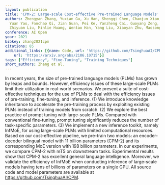 ```yaml
---
layout: publication
title: 'CPM-2: Large-scale Cost-effective Pre-trained Language Models'
authors: Zhengyan Zhang, Yuxian Gu, Xu Han, Shengqi Chen, Chaojun Xiao, Zhenbo Sun,
  Yuan Yao, Fanchao Qi, Jian Guan, Pei Ke, Yanzheng Cai, Guoyang Zeng, Zhixing Tan,
  Zhiyuan Liu, Minlie Huang, Wentao Han, Yang Liu, Xiaoyan Zhu, Maosong Sun
conference: AI Open
year: 2021
bibkey: zhang2021cpm
citations: 85
additional_links: [{name: Code, url: 'https://github.com/TsinghuaAI/CPM'}, {name: Paper,
    url: 'https://arxiv.org/abs/2106.10715'}]
tags: ["Efficiency", "Fine-Tuning", "Training Techniques"]
short_authors: Zhang et al.
---
```

In recent years, the size of pre-trained language models (PLMs) has grown by
leaps and bounds. However, efficiency issues of these large-scale PLMs limit
their utilization in real-world scenarios. We present a suite of cost-effective
techniques for the use of PLMs to deal with the efficiency issues of
pre-training, fine-tuning, and inference. (1) We introduce knowledge
inheritance to accelerate the pre-training process by exploiting existing PLMs
instead of training models from scratch. (2) We explore the best practice of
prompt tuning with large-scale PLMs. Compared with conventional fine-tuning,
prompt tuning significantly reduces the number of task-specific parameters. (3)
We implement a new inference toolkit, namely InfMoE, for using large-scale PLMs
with limited computational resources. Based on our cost-effective pipeline, we
pre-train two models: an encoder-decoder bilingual model with 11 billion
parameters (CPM-2) and its corresponding MoE version with 198 billion
parameters. In our experiments, we compare CPM-2 with mT5 on downstream tasks.
Experimental results show that CPM-2 has excellent general language
intelligence. Moreover, we validate the efficiency of InfMoE when conducting
inference of large-scale models having tens of billions of parameters on a
single GPU. All source code and model parameters are available at
https://github.com/TsinghuaAI/CPM.
